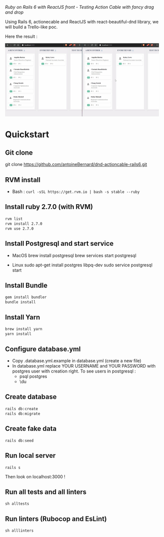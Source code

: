 *Ruby on Rails 6 with ReactJS front - Testing Action Cable with fancy drag and drop*

Using Rails 6, actionecable and ReactJS with react-beautiful-dnd library, we will build a Trello-like poc.

Here the result :

![image](./dnd-react-6-reord.gif)

 Quickstart
====================

Git clone
---------
git clone https://github.com/antoineBernard/dnd-actioncable-rails6.git

RVM install
---------

* Bash : `curl -sSL https://get.rvm.io | bash -s stable --ruby`

Install ruby 2.7.0 (with RVM)
---------
	rvm list
	rvm install 2.7.0
	rvm use 2.7.0

Install Postgresql and start service
---------
* MacOS
   brew install postgresql
   brew services start postgresql

* Linux
  sudo apt-get install postgres libpq-dev
  sudo service postgresql start

Install Bundle
---------
	gem install bundler
	bundle install

Install Yarn
---------
	brew install yarn
	yarn install

Configure database.yml
---------
* Copy .database.yml.example in database.yml (create a new file)
* In database.yml replace YOUR USERNAME and YOUR PASSWORD with postgres user with creation right.
  To see users in postgresql :
    - psql postgres
    - \du

Create database
---------
    rails db:create
    rails db:migrate

Create fake data
---------
    rails db:seed

Run local server
---------
    rails s

Then look on localhost:3000 !

Run all tests and all linters
---------
    sh alltests

Run linters (Rubocop and EsLint)
---------
    sh alllinters
